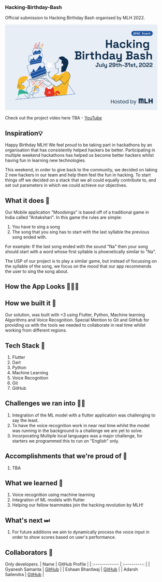 ### Hacking-Birthday-Bash

Official submission to Hacking Birthday Bash organised by MLH 2022. 

![Hackathon-Poster](Repository-Assests/hackathon-poster.png)

Check out the project video here TBA - [YouTube]()

## Inspiration💡
Happy Birthday MLH! We feel proud to be taking part in hackathons by an organisation that has consistently helped hackers be better. Participating in multiple weekend hackathons has helped us become better hackers whilst having fun in learning new technologies.

This weekend, in order to give back to the community, we decided on taking 2 new hackers in our team and help them feel the fun in hacking. To start things off we decided on a stack that we all could equally contribute to, and set out parameters in which we could achieve our objectives. 
  

## What it does 🧭
Our Mobile application "Moodsings" is based off of a traditional game in India called "Antakshari". In this game the rules are simple:

1. You have to sing a song 
2. The song that you sing has to start with the last syllable the previous song ended with. 
 
For example: If the last song ended with the sound "Na" then your song should start with a word whose first syllable is phoenetically similar to "Na".

The USP of our project is to play a similar game, but instead of focussing on the syllable of the song, we focus on the mood that our app recommends the user to sing the song about. 


## How the App Looks 🤜🔥🤛


## How we built it 🔧

Our solution, was built with <3 using Flutter, Python, Machine learning Algorithms and Voice Recognition. Special Mention to Git and GitHub for providing us with the tools we needed to collaborate in real time whilst working from different regions. 

## Tech Stack 🔨
1. Flutter
2. Dart
3. Python
4. Machine Learning
5. Voice Recognition
6. Git
7. GitHub

## Challenges we ran into 🏃‍♂️

1. Integration of the ML model with a flutter application was challenging to say the least. 
2. To have the voice recognition work in near real time whilst the model was running in the background is a challenge we are yet to solve.
3. Incorporating Multiple local languages was a major challenge, for starters we programmed this to run on "English" only. 

## Accomplishments that we're proud of 🏅
1. TBA

## What we learned 🧠
1. Voice recognition using machine learning
2. Integration of ML models with flutter
3. Helping our fellow teammates join the hacking revolution by MLH!
## What's next ⏭
 1. For future additions we aim to dynamically process the voice input in order to show scores based on user's performance. 

## Collaborators 🤖

Only developers.
| Name      | GitHub Profile     |
| :------------- | :----------: |
|  Gyanesh Samanta   | [GitHub](https://www.github.com/gyanesh-samanta-123) |
|  Eshaan Bhardwaj   | [GitHub](https://github.com/Eshaan-B) |
|  Adarsh Sailendra   | [GitHub](https://github.com/Adarsh-gif-crypt) |






